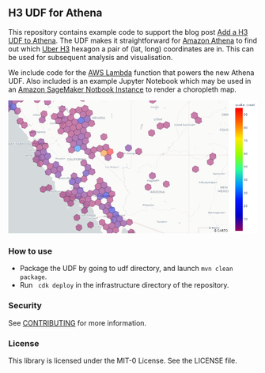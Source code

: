 ## H3 UDF for Athena

This repository contains example code to support the blog post [Add a H3 UDF to Athena](). The UDF makes it straightforward for [Amazon Athena](https://aws.amazon.com/athena/) to find out which [Uber H3](https://eng.uber.com/h3/) hexagon a pair of (lat, long) coordinates are in. This can be used for subsequent analysis and visualisation. 

We include code for the [AWS Lambda](https://aws.amazon.com/lambda/) function that powers the new Athena UDF. Also included is an example Jupyter Notebook which may be used in an [Amazon SageMaker Notbook Instance](https://docs.aws.amazon.com/sagemaker/latest/dg/nbi.html) to render a choropleth map.

![Map](./media/earthquake_map.png "Example map.")

### How to use
- Package the UDF by going to udf directory, and launch ``` mvn clean package ```.
- Run ``` cdk deploy``` in the infrastructure directory of the repository.  

### Security

See [CONTRIBUTING](CONTRIBUTING.md#security-issue-notifications) for more information.

### License

This library is licensed under the MIT-0 License. See the LICENSE file.
